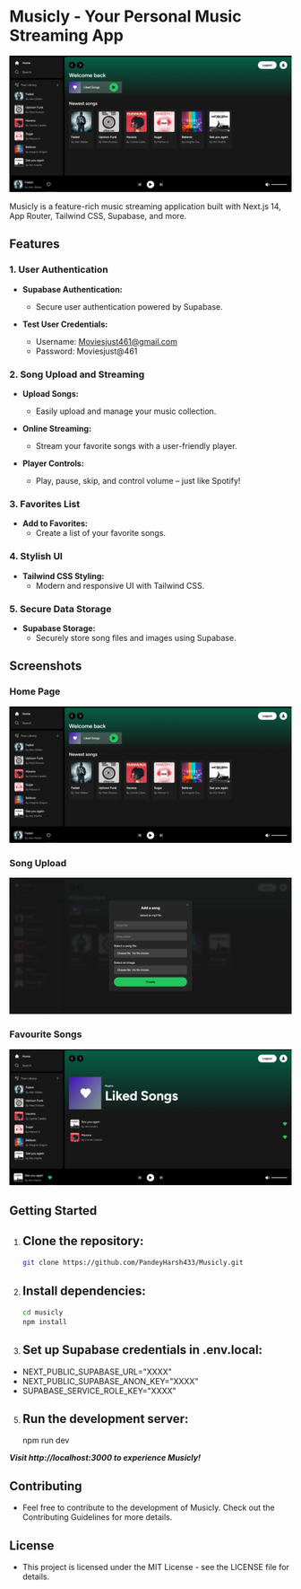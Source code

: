 # Musicly - Your Personal Music Streaming App

![Musicly Preview](https://raw.githubusercontent.com/PandeyHarsh433/images/master/Screenshot%20(190).png)

Musicly is a feature-rich music streaming application built with Next.js 14, App Router, Tailwind CSS, Supabase, and more.

## Features

### 1. User Authentication

- **Supabase Authentication:**
  - Secure user authentication powered by Supabase.

- **Test User Credentials:**
  - Username: Moviesjust461@gmail.com
  - Password: Moviesjust@461

### 2. Song Upload and Streaming

- **Upload Songs:**
  - Easily upload and manage your music collection.

- **Online Streaming:**
  - Stream your favorite songs with a user-friendly player.

- **Player Controls:**
  - Play, pause, skip, and control volume – just like Spotify!

### 3. Favorites List

- **Add to Favorites:**
  - Create a list of your favorite songs.

### 4. Stylish UI

- **Tailwind CSS Styling:**
  - Modern and responsive UI with Tailwind CSS.

### 5. Secure Data Storage

- **Supabase Storage:**
  - Securely store song files and images using Supabase.

## Screenshots

### Home Page
![Home Page](https://raw.githubusercontent.com/PandeyHarsh433/images/master/Screenshot%20(190).png)

### Song Upload
![Song Upload](https://github.com/PandeyHarsh433/images/blob/master/image.png?raw=true)

### Favourite Songs
![Liked Songs](https://raw.githubusercontent.com/PandeyHarsh433/images/master/Screenshot%20(191).png)

## Getting Started

1. ## Clone the repository:
   ```bash
   git clone https://github.com/PandeyHarsh433/Musicly.git

2. ## Install dependencies:
    ```bash
   cd musicly
   npm install

4. ## Set up Supabase credentials in .env.local:
  - NEXT_PUBLIC_SUPABASE_URL="XXXX"
  - NEXT_PUBLIC_SUPABASE_ANON_KEY="XXXX"
  - SUPABASE_SERVICE_ROLE_KEY="XXXX"

5. ## Run the development server:
   npm run dev

***Visit http://localhost:3000 to experience Musicly!***

## Contributing
  - Feel free to contribute to the development of Musicly. Check out the Contributing Guidelines for more details.

## License
  - This project is licensed under the MIT License - see the LICENSE file for details.
